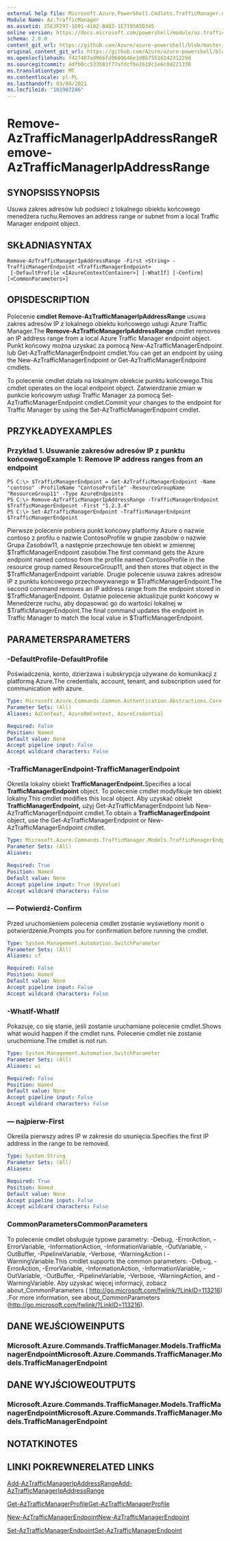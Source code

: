 ```yaml
---
external help file: Microsoft.Azure.PowerShell.Cmdlets.TrafficManager.dll-Help.xml
Module Name: Az.TrafficManager
ms.assetid: 25E3F297-1D91-4102-B4D3-1E7195A5D345
online version: https://docs.microsoft.com/powershell/module/az.trafficmanager/remove-aztrafficmanagerIpAddressRange
schema: 2.0.0
content_git_url: https://github.com/Azure/azure-powershell/blob/master/src/TrafficManager/TrafficManager/help/Remove-AzTrafficManagerIpAddressRange.md
original_content_git_url: https://github.com/Azure/azure-powershell/blob/master/src/TrafficManager/TrafficManager/help/Remove-AzTrafficManagerIpAddressRange.md
ms.openlocfilehash: f427407ad966fd9680646e1d8b7551624231229d
ms.sourcegitcommit: 4dfb0cc533b83f77afdcfbe2618c1e6c8d221330
ms.translationtype: MT
ms.contentlocale: pl-PL
ms.lasthandoff: 03/04/2021
ms.locfileid: "101987246"
---
```

# <span data-ttu-id="ebad1-101">Remove-AzTrafficManagerIpAddressRange</span><span class="sxs-lookup"><span data-stu-id="ebad1-101">Remove-AzTrafficManagerIpAddressRange</span></span>

## <span data-ttu-id="ebad1-102">SYNOPSIS</span><span class="sxs-lookup"><span data-stu-id="ebad1-102">SYNOPSIS</span></span>
<span data-ttu-id="ebad1-103">Usuwa zakres adresów lub podsieci z lokalnego obiektu końcowego menedżera ruchu.</span><span class="sxs-lookup"><span data-stu-id="ebad1-103">Removes an address range or subnet from a local Traffic Manager endpoint object.</span></span>

## <span data-ttu-id="ebad1-104">SKŁADNIA</span><span class="sxs-lookup"><span data-stu-id="ebad1-104">SYNTAX</span></span>

```
Remove-AzTrafficManagerIpAddressRange -First <String> -TrafficManagerEndpoint <TrafficManagerEndpoint>
 [-DefaultProfile <IAzureContextContainer>] [-WhatIf] [-Confirm] [<CommonParameters>]
```

## <span data-ttu-id="ebad1-105">OPIS</span><span class="sxs-lookup"><span data-stu-id="ebad1-105">DESCRIPTION</span></span>
<span data-ttu-id="ebad1-106">Polecenie **cmdlet Remove-AzTrafficManagerIpAddressRange** usuwa zakres adresów IP z lokalnego obiektu końcowego usługi Azure Traffic Manager.</span><span class="sxs-lookup"><span data-stu-id="ebad1-106">The **Remove-AzTrafficManagerIpAddressRange** cmdlet removes an IP address range from a local Azure Traffic Manager endpoint object.</span></span>
<span data-ttu-id="ebad1-107">Punkt końcowy można uzyskać za pomocą New-AzTrafficManagerEndpoint lub Get-AzTrafficManagerEndpoint cmdlet.</span><span class="sxs-lookup"><span data-stu-id="ebad1-107">You can get an endpoint by using the New-AzTrafficManagerEndpoint or Get-AzTrafficManagerEndpoint cmdlets.</span></span>

<span data-ttu-id="ebad1-108">To polecenie cmdlet działa na lokalnym obiekcie punktu końcowego.</span><span class="sxs-lookup"><span data-stu-id="ebad1-108">This cmdlet operates on the local endpoint object.</span></span>
<span data-ttu-id="ebad1-109">Zatwierdzanie zmian w punkcie końcowym usługi Traffic Manager za pomocą Set-AzTrafficManagerEndpoint cmdlet.</span><span class="sxs-lookup"><span data-stu-id="ebad1-109">Commit your changes to the endpoint for Traffic Manager by using the Set-AzTrafficManagerEndpoint cmdlet.</span></span>

## <span data-ttu-id="ebad1-110">PRZYKŁADY</span><span class="sxs-lookup"><span data-stu-id="ebad1-110">EXAMPLES</span></span>

### <span data-ttu-id="ebad1-111">Przykład 1. Usuwanie zakresów adresów IP z punktu końcowego</span><span class="sxs-lookup"><span data-stu-id="ebad1-111">Example 1: Remove IP address ranges from an endpoint</span></span>
```
PS C:\> $TrafficManagerEndpoint = Get-AzTrafficManagerEndpoint -Name "contoso" -ProfileName "ContosoProfile" -ResourceGroupName "ResourceGroup11" -Type AzureEndpoints
PS C:\> Remove-AzTrafficManagerIpAddressRange -TrafficManagerEndpoint $TrafficManagerEndpoint -First "1.2.3.4"
PS C:\> Set-AzTrafficManagerEndpoint -TrafficManagerEndpoint $TrafficManagerEndpoint
```

<span data-ttu-id="ebad1-112">Pierwsze polecenie pobiera punkt końcowy platformy Azure o nazwie contoso z profilu o nazwie ContosoProfile w grupie zasobów o nazwie Grupa Zasobów11, a następnie przechowuje ten obiekt w zmiennej $TrafficManagerEndpoint zasobów.</span><span class="sxs-lookup"><span data-stu-id="ebad1-112">The first command gets the Azure endpoint named contoso from the profile named ContosoProfile in the resource group named ResourceGroup11, and then stores that object in the $TrafficManagerEndpoint variable.</span></span>
<span data-ttu-id="ebad1-113">Drugie polecenie usuwa zakres adresów IP z punktu końcowego przechowywanego w $TrafficManagerEndpoint.</span><span class="sxs-lookup"><span data-stu-id="ebad1-113">The second command removes an IP address range from the endpoint stored in $TrafficManagerEndpoint.</span></span>
<span data-ttu-id="ebad1-114">Ostatnie polecenie aktualizuje punkt końcowy w Menedżerze ruchu, aby dopasować go do wartości lokalnej w $TrafficManagerEndpoint.</span><span class="sxs-lookup"><span data-stu-id="ebad1-114">The final command updates the endpoint in Traffic Manager to match the local value in $TrafficManagerEndpoint.</span></span>

## <span data-ttu-id="ebad1-115">PARAMETERS</span><span class="sxs-lookup"><span data-stu-id="ebad1-115">PARAMETERS</span></span>

### <span data-ttu-id="ebad1-116">-DefaultProfile</span><span class="sxs-lookup"><span data-stu-id="ebad1-116">-DefaultProfile</span></span>
<span data-ttu-id="ebad1-117">Poświadczenia, konto, dzierżawa i subskrypcja używane do komunikacji z platformą Azure.</span><span class="sxs-lookup"><span data-stu-id="ebad1-117">The credentials, account, tenant, and subscription used for communication with azure.</span></span>

```yaml
Type: Microsoft.Azure.Commands.Common.Authentication.Abstractions.Core.IAzureContextContainer
Parameter Sets: (All)
Aliases: AzContext, AzureRmContext, AzureCredential

Required: False
Position: Named
Default value: None
Accept pipeline input: False
Accept wildcard characters: False
```

### <span data-ttu-id="ebad1-118">-TrafficManagerEndpoint</span><span class="sxs-lookup"><span data-stu-id="ebad1-118">-TrafficManagerEndpoint</span></span>
<span data-ttu-id="ebad1-119">Określa lokalny obiekt **TrafficManagerEndpoint.**</span><span class="sxs-lookup"><span data-stu-id="ebad1-119">Specifies a local **TrafficManagerEndpoint** object.</span></span>
<span data-ttu-id="ebad1-120">To polecenie cmdlet modyfikuje ten obiekt lokalny.</span><span class="sxs-lookup"><span data-stu-id="ebad1-120">This cmdlet modifies this local object.</span></span>
<span data-ttu-id="ebad1-121">Aby uzyskać obiekt **TrafficManagerEndpoint,** użyj Get-AzTrafficManagerEndpoint lub New-AzTrafficManagerEndpoint cmdlet.</span><span class="sxs-lookup"><span data-stu-id="ebad1-121">To obtain a **TrafficManagerEndpoint** object, use the Get-AzTrafficManagerEndpoint or New-AzTrafficManagerEndpoint cmdlet.</span></span>

```yaml
Type: Microsoft.Azure.Commands.TrafficManager.Models.TrafficManagerEndpoint
Parameter Sets: (All)
Aliases:

Required: True
Position: Named
Default value: None
Accept pipeline input: True (ByValue)
Accept wildcard characters: False
```

### <span data-ttu-id="ebad1-122">— Potwierdź</span><span class="sxs-lookup"><span data-stu-id="ebad1-122">-Confirm</span></span>
<span data-ttu-id="ebad1-123">Przed uruchomieniem polecenia cmdlet zostanie wyświetlony monit o potwierdzenie.</span><span class="sxs-lookup"><span data-stu-id="ebad1-123">Prompts you for confirmation before running the cmdlet.</span></span>

```yaml
Type: System.Management.Automation.SwitchParameter
Parameter Sets: (All)
Aliases: cf

Required: False
Position: Named
Default value: None
Accept pipeline input: False
Accept wildcard characters: False
```

### <span data-ttu-id="ebad1-124">-WhatIf</span><span class="sxs-lookup"><span data-stu-id="ebad1-124">-WhatIf</span></span>
<span data-ttu-id="ebad1-125">Pokazuje, co się stanie, jeśli zostanie uruchamiane polecenie cmdlet.</span><span class="sxs-lookup"><span data-stu-id="ebad1-125">Shows what would happen if the cmdlet runs.</span></span> <span data-ttu-id="ebad1-126">Polecenie cmdlet nie zostanie uruchomione.</span><span class="sxs-lookup"><span data-stu-id="ebad1-126">The cmdlet is not run.</span></span>

```yaml
Type: System.Management.Automation.SwitchParameter
Parameter Sets: (All)
Aliases: wi

Required: False
Position: Named
Default value: None
Accept pipeline input: False
Accept wildcard characters: False
```

### <span data-ttu-id="ebad1-127">— najpierw</span><span class="sxs-lookup"><span data-stu-id="ebad1-127">-First</span></span>
<span data-ttu-id="ebad1-128">Określa pierwszy adres IP w zakresie do usunięcia.</span><span class="sxs-lookup"><span data-stu-id="ebad1-128">Specifies the first IP address in the range to be removed.</span></span>

```yaml
Type: System.String
Parameter Sets: (All)
Aliases:

Required: True
Position: Named
Default value: None
Accept pipeline input: False
Accept wildcard characters: False
```

### <span data-ttu-id="ebad1-129">CommonParameters</span><span class="sxs-lookup"><span data-stu-id="ebad1-129">CommonParameters</span></span>
<span data-ttu-id="ebad1-130">To polecenie cmdlet obsługuje typowe parametry: -Debug, -ErrorAction, -ErrorVariable, -InformationAction, -InformationVariable, -OutVariable, -OutBuffer, -PipelineVariable, -Verbose, -WarningAction i -WarningVariable.</span><span class="sxs-lookup"><span data-stu-id="ebad1-130">This cmdlet supports the common parameters: -Debug, -ErrorAction, -ErrorVariable, -InformationAction, -InformationVariable, -OutVariable, -OutBuffer, -PipelineVariable, -Verbose, -WarningAction, and -WarningVariable.</span></span> <span data-ttu-id="ebad1-131">Aby uzyskać więcej informacji, zobacz about_CommonParameters ( http://go.microsoft.com/fwlink/?LinkID=113216) .</span><span class="sxs-lookup"><span data-stu-id="ebad1-131">For more information, see about_CommonParameters (http://go.microsoft.com/fwlink/?LinkID=113216).</span></span>

## <span data-ttu-id="ebad1-132">DANE WEJŚCIOWE</span><span class="sxs-lookup"><span data-stu-id="ebad1-132">INPUTS</span></span>

### <span data-ttu-id="ebad1-133">Microsoft.Azure.Commands.TrafficManager.Models.TrafficManagerEndpoint</span><span class="sxs-lookup"><span data-stu-id="ebad1-133">Microsoft.Azure.Commands.TrafficManager.Models.TrafficManagerEndpoint</span></span>

## <span data-ttu-id="ebad1-134">DANE WYJŚCIOWE</span><span class="sxs-lookup"><span data-stu-id="ebad1-134">OUTPUTS</span></span>

### <span data-ttu-id="ebad1-135">Microsoft.Azure.Commands.TrafficManager.Models.TrafficManagerEndpoint</span><span class="sxs-lookup"><span data-stu-id="ebad1-135">Microsoft.Azure.Commands.TrafficManager.Models.TrafficManagerEndpoint</span></span>

## <span data-ttu-id="ebad1-136">NOTATKI</span><span class="sxs-lookup"><span data-stu-id="ebad1-136">NOTES</span></span>

## <span data-ttu-id="ebad1-137">LINKI POKREWNE</span><span class="sxs-lookup"><span data-stu-id="ebad1-137">RELATED LINKS</span></span>

[<span data-ttu-id="ebad1-138">Add-AzTrafficManagerIpAddressRange</span><span class="sxs-lookup"><span data-stu-id="ebad1-138">Add-AzTrafficManagerIpAddressRange</span></span>](./Add-AzTrafficManagerIpAddressRange.md)

[<span data-ttu-id="ebad1-139">Get-AzTrafficManagerProfile</span><span class="sxs-lookup"><span data-stu-id="ebad1-139">Get-AzTrafficManagerProfile</span></span>](./Get-AzTrafficManagerEndpoint.md)

[<span data-ttu-id="ebad1-140">New-AzTrafficManagerEndpoint</span><span class="sxs-lookup"><span data-stu-id="ebad1-140">New-AzTrafficManagerEndpoint</span></span>](./New-AzTrafficManagerEndpoint.md)

[<span data-ttu-id="ebad1-141">Set-AzTrafficManagerEndpoint</span><span class="sxs-lookup"><span data-stu-id="ebad1-141">Set-AzTrafficManagerEndpoint</span></span>](./Set-AzTrafficManagerEndpoint.md)
